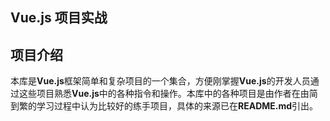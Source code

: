 ## Vue.js 项目实战

## 项目介绍

本库是**Vue.js**框架简单和复杂项目的一个集合，方便刚掌握**Vue.js**的开发人员通过这些项目熟悉**Vue.js**中的各种指令和操作。本库中的各种项目是由作者在由简到繁的学习过程中认为比较好的练手项目，具体的来源已在**README.md**引出。